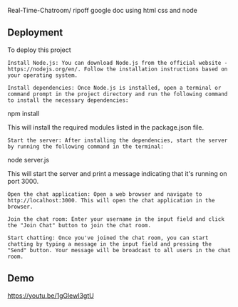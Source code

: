 Real-Time-Chatroom/ ripoff google doc using html css and node
## Deployment

To deploy this project

    Install Node.js: You can download Node.js from the official website - https://nodejs.org/en/. Follow the installation instructions based on your operating system.

    Install dependencies: Once Node.js is installed, open a terminal or command prompt in the project directory and run the following command to install the necessary dependencies:

npm install

This will install the required modules listed in the package.json file.

    Start the server: After installing the dependencies, start the server by running the following command in the terminal:

node server.js

This will start the server and print a message indicating that it's running on port 3000.

    Open the chat application: Open a web browser and navigate to http://localhost:3000. This will open the chat application in the browser.

    Join the chat room: Enter your username in the input field and click the "Join Chat" button to join the chat room.

    Start chatting: Once you've joined the chat room, you can start chatting by typing a message in the input field and pressing the "Send" button. Your message will be broadcast to all users in the chat room.
## Demo

https://youtu.be/1gGlewI3gtU
